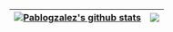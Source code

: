 | <a href="https://github.com/anuraghazra/github-readme-stats"><img align="center" src="https://github-readme-stats.vercel.app/api?username=pablogzalez&show_icons=true&include_all_commits=true&theme=dark&hide_border=true" alt="Pablogzalez's github stats" /></a> | <a href="https://github.com/anuraghazra/github-readme-stats"><img align="center" src="https://github-readme-stats.vercel.app/api/top-langs/?username=Drtey&layout=compact&theme=dark&hide_border=true" /></a> |
| ------------- | ------------- |
